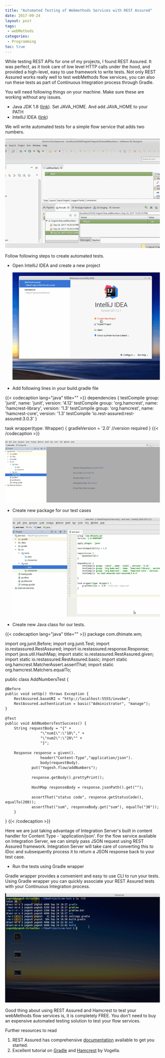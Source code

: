 ```yaml
---
title: "Automated Testing of Webmethods Services with REST Assured"
date: 2017-09-24
layout: post
tags:
 - webMethods
categories:
 - Programming
toc: true
---
```

While testing REST APIs for one of my projects, I found REST Assured. It was perfect, as it took care of low level HTTP calls under the hood, and provided a high-level, easy to use framework to write tests. Not only REST Assured works really well to test webMethods flow services, you can also run these tests as part of Continuous Integration process through Gradle.

You will need following things on your machine. Make sure these are working without any issues.

- Java JDK 1.8 ([link](http://www.oracle.com/technetwork/java/javase/downloads/index.html)).  Set JAVA_HOME. And add JAVA_HOME to your PATH
- IntelliJ IDEA ([link](http://www.jetbrains.com/idea/download/))

We will write automated tests for a simple flow service that adds two numbers.

  ![Flow_Service](/img/2017/Flow_Service.gif)

Follow following steps to create automated tests.

- Open IntelliJ IDEA and create a new project

  ![Create_Project](/img/2017/Create_Project.gif)

- Add following lines in your build.gradle file

{{< codecaption lang="java" title="" >}}
dependencies {
    testCompile group: 'junit', name: 'junit', version: '4.12'
    testCompile group: 'org.hamcrest', name: 'hamcrest-library', version: '1.3'
    testCompile group: 'org.hamcrest', name: 'hamcrest-core', version: '1.3'
    testCompile 'io.rest-assured:rest-assured:3.0.3'
}

task wrapper(type: Wrapper) {
    gradleVersion = '2.0' //version required
} 
{{< /codecaption >}}

  ![Update_BuildGradle](/img/2017/Update_BuildGradle.gif)

- Create new package for our test cases

  ![Create_Package](/img/2017/Create_Package.gif)

- Create new Java class for our tests. 

{{< codecaption lang="java" title="" >}}
package com.dhimate.wm;

import org.junit.Before;
import org.junit.Test;
import io.restassured.RestAssured;
import io.restassured.response.Response;
import java.util.HashMap;
import static io.restassured.RestAssured.given;
import static io.restassured.RestAssured.basic;
import static org.hamcrest.MatcherAssert.assertThat;
import static org.hamcrest.Matchers.equalTo;

public class AddNumbersTest {

	@Before
	public void setUp() throws Exception {
		RestAssured.baseURI = "http://localhost:5555/invoke";
		RestAssured.authentication = basic("Administrator", "manage");
	}

	@Test
	public void AddNumbersTestSuccess() {
		String requestBody = "{" +
                    "\"num1\":\"10\"," +
                    "\"num2\":\"20\"" +
                    "}";

		Response response = given().
                	header("Content-Type","application/json").
	                body(requestBody).
       			put("Yogesh.flow/addNumbers");

        		response.getBody().prettyPrint();

        		HashMap responseBody = response.jsonPath().get("");

        		assertThat("status code", response.getStatusCode(), equalTo(200));
        		assertThat("sum", responseBody.get("sum"), equalTo("30"));
    	}
}
{{< /codecaption >}}

Here we are just taking advantage of Integration Server's built in content handler for Content Type - 'application/json'. For the flow service available on Integration Server, we can simply pass JSON request using REST Assured framework. Integration Server will take care of converting this to IDoc and subsequently process it to return a JSON response back to your test case.

- Run the tests using Gradle wrapper

Gradle wrapper provides a convenient and easy to use CLI to run your tests. Using Gradle wrapper you can quickly associate your REST Assured tests with your Continuous Integration process.

  ![Gradle_Wrapper](/img/2017/Gradle_Wrapper.gif)

Good thing about using REST Assured and Hamcrest to test your webMethods flow services is, it is completely FREE.  You don't need to buy an expensive automated testing solution to test your flow services.

Further resources to read

  1. REST Assured has comprehensive [documentation](https://github.com/rest-assured/rest-assured/wiki/GettingStarted) available to get you started.
  2. Excellent tutorial on [Gradle](http://www.vogella.com/tutorials/Gradle/article.html) and [Hamcrest](http://www.vogella.com/tutorials/Hamcrest/article.html) by Vogella.

